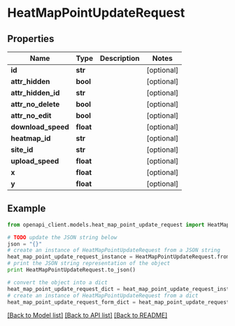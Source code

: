 # HeatMapPointUpdateRequest


## Properties

Name | Type | Description | Notes
------------ | ------------- | ------------- | -------------
**id** | **str** |  | [optional] 
**attr_hidden** | **bool** |  | [optional] 
**attr_hidden_id** | **str** |  | [optional] 
**attr_no_delete** | **bool** |  | [optional] 
**attr_no_edit** | **bool** |  | [optional] 
**download_speed** | **float** |  | [optional] 
**heatmap_id** | **str** |  | [optional] 
**site_id** | **str** |  | [optional] 
**upload_speed** | **float** |  | [optional] 
**x** | **float** |  | [optional] 
**y** | **float** |  | [optional] 

## Example

```python
from openapi_client.models.heat_map_point_update_request import HeatMapPointUpdateRequest

# TODO update the JSON string below
json = "{}"
# create an instance of HeatMapPointUpdateRequest from a JSON string
heat_map_point_update_request_instance = HeatMapPointUpdateRequest.from_json(json)
# print the JSON string representation of the object
print HeatMapPointUpdateRequest.to_json()

# convert the object into a dict
heat_map_point_update_request_dict = heat_map_point_update_request_instance.to_dict()
# create an instance of HeatMapPointUpdateRequest from a dict
heat_map_point_update_request_form_dict = heat_map_point_update_request.from_dict(heat_map_point_update_request_dict)
```
[[Back to Model list]](../README.md#documentation-for-models) [[Back to API list]](../README.md#documentation-for-api-endpoints) [[Back to README]](../README.md)


